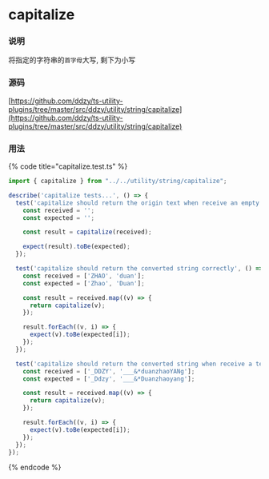 # capitalize

### 说明

 将指定的字符串的`首字母`大写, 剩下为小写

### 源码

[https://github.com/ddzy/ts-utility-plugins/tree/master/src/ddzy/utility/string/capitalize](https://github.com/ddzy/ts-utility-plugins/tree/master/src/ddzy/utility/string/capitalize)

### 用法

{% code title="capitalize.test.ts" %}
```typescript
import { capitalize } from "../../utility/string/capitalize";

describe('capitalize tests...', () => {
  test('capitalize should return the origin text when receive an empty string', () => {
    const received = '';
    const expected = '';

    const result = capitalize(received);

    expect(result).toBe(expected);
  });

  test('capitalize should return the converted string correctly', () => {
    const received = ['ZHAO', 'duan'];
    const expected = ['Zhao', 'Duan'];

    const result = received.map((v) => {
      return capitalize(v);
    });

    result.forEach((v, i) => {
      expect(v).toBe(expected[i]);
    });
  });

  test('capitalize should return the converted string when receive a text contains special characters', () => {
    const received = ['_DDZY', '___&*duanzhaoYANg'];
    const expected = ['_Ddzy', '___&*Duanzhaoyang'];

    const result = received.map((v) => {
      return capitalize(v);
    });

    result.forEach((v, i) => {
      expect(v).toBe(expected[i]);
    });
  });
});
```
{% endcode %}

